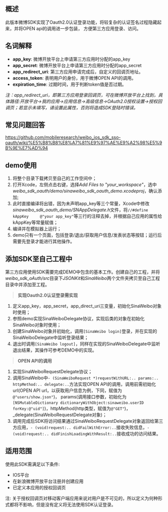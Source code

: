 ## 概述 ##

  此版本微博SDK实现了Oauth2.0认证登录功能，将较复杂的认证签名过程隐藏起来，并将OPEN api的调用进一步包装，
方便第三方应用登录、访问。

## 名词解释 ##
 * __app_key__: 微博开放平台上申请第三方应用时分配的app_key
 * __app_secret__: 微博开放平台上申请第三方应用时分配的app_secret
 * __app_redirect_uri__: 第三方应用申请完成后，自定义的回调页地址。
 * __access_token__: 表明用户的身份，用于微博OPEN API的调用。
 * __expiration_time__: 过期时间，用于判断token值是否过期。
 
  *注：app_redirect_uri，即第三方应用登录回调页，可在微博开放平台上找到，具体路径:开放平台->我的应用->应用信息->高级信息->OAuth2.0授权设置->授权回调页；若显示未填写，请设置此属性，否则将造成SDK登陆时错误。*

## 常见问题回答 ##
https://github.com/mobileresearch/weibo_ios_sdk_sso-oauth/wiki/%E5%B8%B8%E8%A7%81%E9%97%AE%E9%A2%98%E5%9B%9E%E7%AD%94

## demo使用 ##
1. 将整个目录下载拷贝至自己的工作空间中；
2. 打开Xcode，左侧点击右键，选择<em>Add Files to "your_workspace"</em>，选中<em>weibo_sdk_oauth/demo/sinaweibo_sdk_oauth_demo.xcodeproj</em>，确认添加;
3. 此时直接编译将出错，因为未声明app_key等三个常量，Xcode中修改<em>sinaweibo_sdk_oauth_demo/SNAppDelegate.h</em>文件，将`//#define kAppKey     @"your app_key"`等三行的注释去掉，并根据自己应用的属性给kAppKey等常量赋值；
4. 编译并在模拟器上运行；
5. demo只有一个页面，包括登录/退出/获取用户信息/发表状态等按钮；运行后需要先登录才能进行其他操作。

## 添加SDK至自己工程中 ##
第三方应用使用SDK需要完成DEMO中包含的基本工作。创建自己的工程，并将*weibo_sdk_oAuth/src*目录下*JSONKit*和*SinaWeibo*两个文件夹拷贝至自己工程目录中并添加至工程。

>__实现Oauth2.0认证登录需实现__
 1. 定义app_key，app_secret，app_direct_uri三变量，初始化SinaWeibo对象时使用；
 2. 参照demo实现SinaWeiboDelegate协议，实现后类的对象在初始化SinaWeibo对象时使用；
 3. 创建SinaWeibo对象并初始化，调用`[SinaWeibo login]`登录，并在实现的SinaWeiboDelegate中监听登录结果；
 4. 退出时调用`[SinaWeibo logout]`，同样在实现的SinaWeiboDelegate中监听退出结果，其操作可参考DEMO中的实现。  
  
>   

>__OPEN API的调用__
 1. 实现SinaWeiboRequestDelegate协议；
 2. 调用SinaWeibo中`- (SinaWeiboRequest *)requestWithURL:.. params:.. httpMethod:.. delegate:..`方法实现OPEN API的调用，调用前需初始化url(OPEN API url，以获取用户信息为例，下同，赋值为`@"users/show.json"`)，
params(调用接口参数，初始化为`[NSMutableDictionary dictionaryWithObject:sinaweibo.userID forKey:@"uid"]`)，httpMethod(http类型，赋值为`@"GET"`)，_delegate(SinaWeiboRequestDelegate对象)；
 3. 调用完成后SDK将访问结果通过SinaWeiboRequestDelegate对象返回给第三方应用，`- (void)request:.. didFailWithError:..`接收失败信息，`- (void)request:.. didFinishLoadingWithResult:..`接收成功的访问结果。


## 适用范围 ##
使用此SDK需满足以下条件:
+ IOS平台
+ 在新浪微博开放平台注册并创建应用
+ 已定义本应用的授权回调页

注: 关于授权回调页对移动客户端应用来说对用户是不可见的，所以定义为何种形式都将不影响，但是没有定义将无法使用SDK认证登录。
